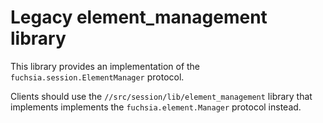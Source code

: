 # Legacy element_management library

This library provides an implementation of the `fuchsia.session.ElementManager` protocol.

Clients should use the `//src/session/lib/element_management` library that implements
implements the `fuchsia.element.Manager` protocol instead.
